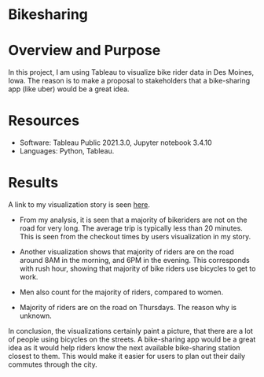 # Bikesharing

# Overview and Purpose
In this project, I am using Tableau to visualize bike rider data in Des Moines, Iowa. The reason is to make a proposal to stakeholders that a bike-sharing app (like uber) would be a great idea. 

# Resources
- Software: Tableau Public 2021.3.0, Jupyter notebook 3.4.10
- Languages: Python, Tableau.

# Results
A link to my visualization story is seen [here](https://public.tableau.com/app/profile/somto.esomeju/viz/CitibikeAnalysis_16332344618750/Story1). 
- From my analysis, it is seen that a majority of bikeriders are not on the road for very long. The average trip is typically less than 20 minutes. This is seen from the checkout times by users visualization in my story. 

- Another visualization shows that majority of riders are on the road around 8AM in the morning, and 6PM in the evening. This corresponds with rush hour, showing that majority of bike riders use bicycles to get to work. 

- Men also count for the majority of riders, compared to women. 

- Majority of riders are on the road on Thursdays. The reason why is unknown.

In conclusion, the visualizations certainly paint a picture, that there are a lot of people using bicycles on the streets. A bike-sharing app would be a great idea as it would help riders know the next available bike-sharing station closest to them. This would make it easier for users to plan out their daily commutes through the city.


